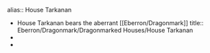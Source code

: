 alias:: House Tarkanan

- House Tarkanan bears the aberrant [[Eberron/Dragonmark]]
  title:: Eberron/Dragonmark/Dragonmarked Houses/House Tarkanan
-
-